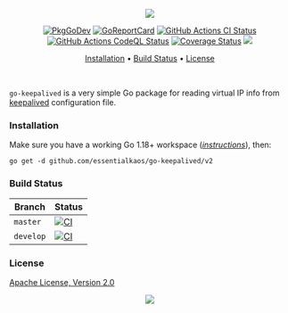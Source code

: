 <p align="center"><a href="#readme"><img src="https://gh.kaos.st/go-keepalived.svg"/></a></p>

<p align="center">
  <a href="https://kaos.sh/g/go-keepalived"><img src="https://gh.kaos.st/godoc.svg" alt="PkgGoDev" /></a>
  <a href="https://kaos.sh/r/go-keepalived"><img src="https://kaos.sh/r/go-keepalived.svg" alt="GoReportCard" /></a>
  <a href="https://kaos.sh/w/go-keepalived/ci"><img src="https://kaos.sh/w/go-keepalived/ci.svg" alt="GitHub Actions CI Status" /></a>
  <a href="https://kaos.sh/w/go-keepalived/codeql"><img src="https://kaos.sh/w/go-keepalived/codeql.svg" alt="GitHub Actions CodeQL Status" /></a>
  <a href="https://kaos.sh/c/go-keepalived"><img src="https://kaos.sh/c/go-keepalived.svg" alt="Coverage Status" /></a>
  <a href="#license"><img src="https://gh.kaos.st/apache2.svg"></a>
</p>

<p align="center"><a href="#installation">Installation</a> • <a href="#build-status">Build Status</a> • <a href="#license">License</a></p>

<br/>

`go-keepalived` is a very simple Go package for reading virtual IP info from [keepalived](https://www.keepalived.org) configuration file.

### Installation

Make sure you have a working Go 1.18+ workspace (_[instructions](https://go.dev/doc/install)_), then:

```
go get -d github.com/essentialkaos/go-keepalived/v2
```

### Build Status

| Branch | Status |
|--------|--------|
| `master` | [![CI](https://kaos.sh/w/go-keepalived/ci.svg?branch=master)](https://kaos.sh/w/go-keepalived/ci?query=branch:master) |
| `develop` | [![CI](https://kaos.sh/w/go-keepalived/ci.svg?branch=develop)](https://kaos.sh/w/go-keepalived/ci?query=branch:develop) |

### License

[Apache License, Version 2.0](https://www.apache.org/licenses/LICENSE-2.0)

<p align="center"><a href="https://essentialkaos.com"><img src="https://gh.kaos.st/ekgh.svg"/></a></p>
